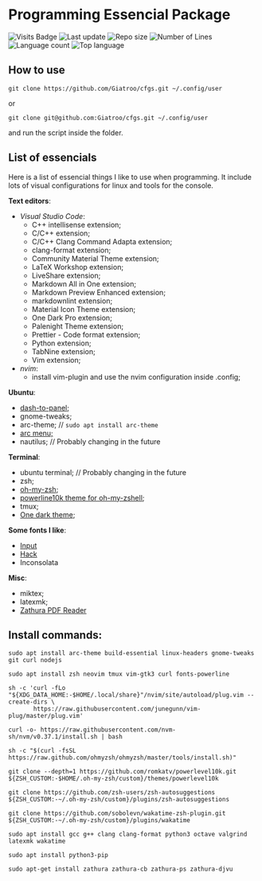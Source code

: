 # Programming Essencial Package

![Visits Badge](https://badges.pufler.dev/visits/Giatroo/cfgs)
![Last update](https://img.shields.io/github/last-commit/Giatroo/cfgs)
![Repo size](https://img.shields.io/github/repo-size/Giatroo/cfgs)
![Number of Lines](https://img.shields.io/tokei/lines/github/Giatroo/cfgs)
![Language count](https://img.shields.io/github/languages/count/Giatroo/cfgs)
![Top language](https://img.shields.io/github/languages/top/Giatroo/cfgs)

## How to use

`git clone https://github.com/Giatroo/cfgs.git ~/.config/user`

or

`git clone git@github.com:Giatroo/cfgs.git ~/.config/user`

and run the script inside the folder.

## List of essencials

Here is a list of essencial things I like to use when programming. It include lots of visual
configurations for linux and tools for the console.

**Text editors**:
- _Visual Studio Code_:
  * C++ intellisense extension;
  * C/C++ extension;
  * C/C++ Clang Command Adapta extension;
  * clang-format extension;
  * Community Material Theme extension;
  * LaTeX Workshop extension;
  * LiveShare extension;
  * Markdown All in One extension;
  * Markdown Preview Enhanced extension;
  * markdownlint extension;
  * Material Icon Theme extension;
  * One Dark Pro extension;
  * Palenight Theme extension;
  * Prettier - Code format extension;
  * Python extension;
  * TabNine extension;
  * Vim extension;
- _nvim_:
  * install vim-plugin and use the nvim configuration inside .config;

**Ubuntu**:
- [dash-to-panel;](https://extensions.gnome.org/extension/1160/dash-to-panel/)
- gnome-tweaks;
- arc-theme; // `sudo apt install arc-theme`
- [arc menu;](https://extensions.gnome.org/extension/1228/arc-menu/)
- nautilus;  // Probably changing in the future

**Terminal**:
- ubuntu terminal; // Probably changing in the future
- zsh;
- [oh-my-zsh](https://ohmyz.sh/);
- [powerline10k theme for oh-my-zshell](https://github.com/romkatv/powerlevel10k);
- tmux;
- [One dark theme](https://github.com/denysdovhan/one-gnome-terminal);

**Some fonts I like**:
 - [Input](https://input.fontbureau.com/preview/)
 - [Hack](https://sourcefoundry.org/hack/)
 - Inconsolata

**Misc**:
- miktex;
- latexmk;
- [Zathura PDF Reader](https://pwmt.org/projects/zathura/)


 ## Install commands:

`sudo apt install arc-theme build-essential linux-headers gnome-tweaks git curl nodejs`

`sudo apt install zsh neovim tmux vim-gtk3 curl fonts-powerline`

```
sh -c 'curl -fLo "${XDG_DATA_HOME:-$HOME/.local/share}"/nvim/site/autoload/plug.vim --create-dirs \
       https://raw.githubusercontent.com/junegunn/vim-plug/master/plug.vim'
```
       
`curl -o- https://raw.githubusercontent.com/nvm-sh/nvm/v0.37.1/install.sh | bash`

`sh -c "$(curl -fsSL https://raw.github.com/ohmyzsh/ohmyzsh/master/tools/install.sh)"`

`git clone --depth=1 https://github.com/romkatv/powerlevel10k.git ${ZSH_CUSTOM:-$HOME/.oh-my-zsh/custom}/themes/powerlevel10k`

`git clone https://github.com/zsh-users/zsh-autosuggestions ${ZSH_CUSTOM:-~/.oh-my-zsh/custom}/plugins/zsh-autosuggestions`

`git clone https://github.com/sobolevn/wakatime-zsh-plugin.git ${ZSH_CUSTOM:-~/.oh-my-zsh/custom}/plugins/wakatime`

`sudo apt install gcc g++ clang clang-format python3 octave valgrind latexmk wakatime`

`sudo apt install python3-pip`

`sudo apt-get install zathura zathura-cb zathura-ps zathura-djvu`
